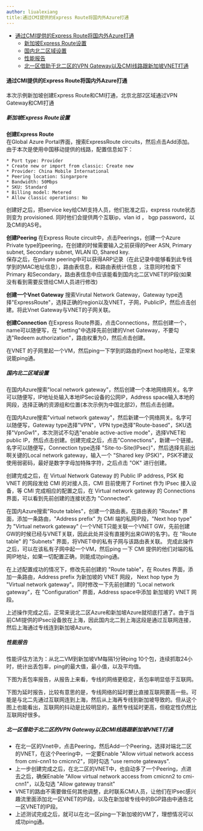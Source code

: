 ```yaml
---
author: liualexiang
title:通过CMI提供的Express Route将国内外Azure打通
---
```

- [通过CMI提供的Express Route将国内外Azure打通](#通过cmi提供的express-route将国内外azure打通)
  - [新加坡Express Route设置](#新加坡express-route设置)
  - [国内北二区域设置](#国内北二区域设置)
  - [性能报告](#性能报告)
  - [北一区借助于北二区的VPN Gateway以及CMI线路跟新加坡VNET打通](#北一区借助于北二区的vpn-gateway以及cmi线路跟新加坡vnet打通)
#### 通过CMI提供的Express Route将国内外Azure打通
本次示例新加坡创建Express Route和CMI打通，北京北部2区域通过VPN Gateway和CMI打通

##### 新加坡Express Route设置

**创建Express Route**  
在Global Azure Portal界面，搜索ExpressRoute circuits，然后点击Add添加。由于本次是使用中国移动提供的线路，配置信息如下：  

    * Port type: Provider
    * Create new or import from classic: Create new
    * Provider: China Mobile International
    * Peering location: Singarpore
    * Bandwidth: 50Mbps
    * SKU: Standard
    * Billing model: Metered
    * Allow classic operations: No  
  
创建好之后，把service key给CMI支持人员，他们批准之后，express route状态则变为 provisioned. 同时他们会提供两个互联ip，vlan id ， bgp password，以及CMI的AS号。  

**创建Peering**
在Express Route circuit中，点击Peerings，创建一个Azure Private type的peering，在创建的时候需要输入之前获得的Peer ASN, Primary subnet, Secondary subnet, WLAN ID, Shared key.  
保存之后，在private peering中可以获得ARP记录（在此记录中能够看到此专线学到的MAC地址信息），路由表信息，和路由表统计信息 ，注意同时检查下Primary 和Secondary，路由表信息中应该能看到国内北二区VNET的IP段(如果没有看到需要反馈给CMI人员进行修改)

**创建一个Vnet Gateway**
搜索Virutal Network Gateway，Gateway type选择"ExpressRoute"，选择正确的region以及VNET，子网，PublicIP，然后点击创建。将此Vnet Gateway与VNET的子网关联。

**创建Connection**
在Express Route界面，点击Connections，然后创建一个，name可以随便写，在 "setting"中选择先前创建的Vnet Gateway，不要勾选"Redeem authorization"，路由权重为0，然后点击创建。  

在VNET 的子网里起一个VM，然后ping一下学到的路由的next hop地址，正常来说能ping通。



##### 国内北二区域设置

在国内Azure搜索"local network gateway"，然后创建一个本地网络网关。名字可以随便写，IP地址处输入本地IPSec设备的公网IP，Address space输入本地的网段，选择正确的资源组和位置(本次示例为中国北部2)，然后点击创建。  

在国内Azure搜索"virtual network gateway"，然后新建一个网络网关。名字可以随便写，Gateway type选择"VPN"，VPN type选择"Route-based"，SKU选择"VpnGw1"，本次测试不勾选"enable active-active mode"，选择VNET和public IP，然后点击创建。创建完成之后，点击"Connections"，新建一个链接。名字可以随便写，Connection type选择 "Site-to-Site(IPsec)"，然后选择先前出啊关键的Local network gateway，输入一个 "Shared key (PSK)"，PSK不建议使用弱密码，最好是数字字母加特殊字符，之后点击 "OK" 进行创建。  

创建完成之后，在 Virtual Network Gateway 的 Public IP address, PSK 和 VNET 的网段发给 CMI 的对接人员，CMI 目前使用了 Fortinet 作为 IPsec 接入设备，等 CMI 完成相应的配置之后，在 Virtual network gateway 的 Connections 界面，可以看到先前创建的连接状态为 "Connected".  

在国内Azure搜索"Route tables"，创建一个路由表。在路由表的 "Routes" 界面，添加一条路由，"Address prefix" 为 CMI 端的私网IP段，"Next hop type" 为 "Virtual network gateway" (一个VNET只能关联一个VNET GW，先前创建GW的时候已经与VNET关联，因此此处并没有直接列出来GW的名字)。在 "Route table" 的 "Subnets" 界面，将VNET中的私有子网与该路由表关联。 完成此操作之后，可以在该私有子网中起一个VM，然后ping 一下 CMI 提供的他们对端的私网IP地址，如果一切配置正确，则能成功ping通。  

在上述配置成功的情况下，修改先前创建的 "Route table"，在 Routes 界面，添加一条路由，Address prefix 为新加坡的 VNET 网段， Next hop type 为 "Virtual network gateway"。同时修改一下先前创建的 "Local network gateway"，在 "Configuration" 界面，Address space中添加 新加坡的 VNET 网段。


上述操作完成之后，正常来说北二区Azure和新加坡Azure就彻底打通了。由于当前CMI提供的IPsec设备放在上海，因此国内北二到上海这段是通过互联网连接，然后上海通过专线连到新加坡Azure。

##### 性能报告

性能评估方法为：从北二VM到新加坡VM每隔1分钟ping 10个包，连续抓取24小时，统计出丢包率，ping的最大值，最小值，以及平均值。   

下图为丢包率报告，从报告上来看，专线的网络更稳定，丢包率明显低于互联网。


下图为延时报告，比较有意思的是，专线网络的延时要比直接互联网要高一些。可能是与北二先通过互联网连到上海，然后从上海再专线到新加坡导致的。但从这个图上也能看出，互联网的抖动是比较明显的，虽然专线延时更高，但稳定性仍然比互联网好很多。


##### 北一区借助于北二区的VPN Gateway以及CMI线路跟新加坡VNET打通

* 在北一区的Vnet中，点击Peering，然后Add一个Peering，选择对端北二区的VNET，在这个Peering中，一定要Enable "Allow virtual network access from cmi-cnn1 to cmicnn2"，同时勾选 "use remote gateways".
* 上一步创建完成之后，在北二区的VNET中，也自动多了一个Peering，点进去之后，确保Enable "Allow virtual network access from cmicnn2 to cmi-cnn1"，以及勾选 "Allow gateway transit"
* VNET的路由不需要做任何其他调整，此时联系CMI人员，让他们在IPsec感兴趣流里面添加北一区VNET的IP段，以及在新加坡专线中的BGP路由中通告北一区VNET的IP段。
* 上述测试完成之后，就可以在北一区ping一下新加坡的VM了，理想情况可以成功ping通。